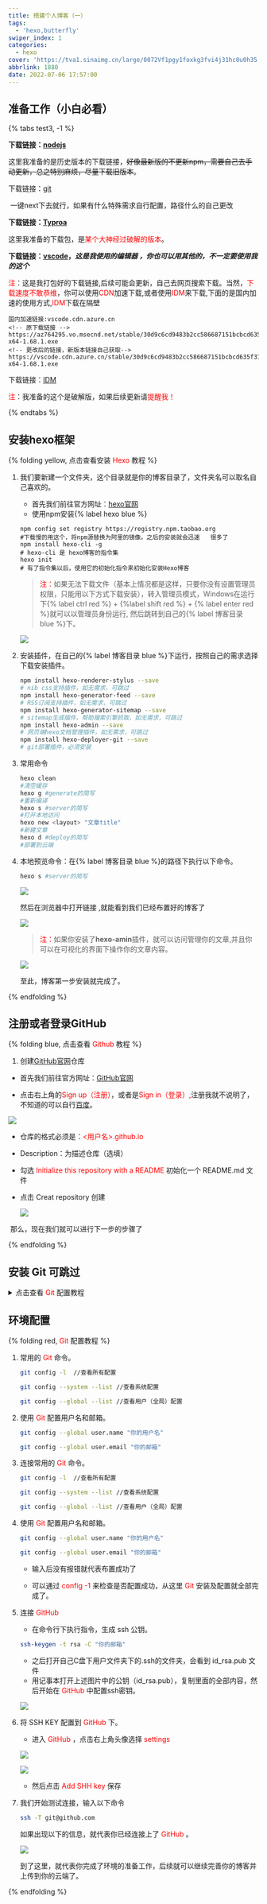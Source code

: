 ```yaml
---
title: 搭建个人博客（一）
tags:
  - 'hexo,butterfly'
swiper_index: 1
categories:
  - hexo
cover: 'https://tva1.sinaimg.cn/large/0072Vf1pgy1foxkg3fvi4j31hc0u0h35.jpg'
abbrlink: 1880
date: 2022-07-06 17:57:00
---
```

## **准备工作（小白必看）**

{% tabs test3, -1 %}

<!-- tab npdejs -->
**下载链接：[nodejs](https://nodejs.org/zh-cn/download/releases/)**

​	 这里我准备的是历史版本的下载链接，~~好像最新版的不更新npm，需要自己去手动更新，总之特别麻烦，尽量下载旧版本~~。

<!-- endtab -->

<!-- tab git -->

下载链接：[git]((git-scm.com)](https://git-scm.com/))

​	一键next下去就行，如果有什么特殊需求自行配置，路径什么的自己更改

<!--entab-->

<!-- tab Typora -->
**下载链接：[Typroa]([https://bingmeng.lanzouq.com/irlDL07i8uti)**

​	这里我准备的下载包，是<font color="red">某个大神经过破解的版本</font>。

<!-- endtab -->

<!-- tab vscode -->
**下载链接：[vscode](https://bingmeng.lanzouq.com/iEDgw07i9a4j)，*这是我使用的编辑器 ，你也可以用其他的，不一定要使用我的这个***

​	 <font color="red">注</font>：这是我打包好的下载链接,后续可能会更新，自己去网页搜索下载。当然，<font color="red">下载速度不敢恭维</font>，你可以使用<font color="red">CDN</font>加速下载,或者使用<font color="red">IDM</font>来下载,下面的是国内加速的使用方式,<font color="red">IDM</font>下载在隔壁

 ```text
 国内加速链接:vscode.cdn.azure.cn
 <!-- 原下载链接 -->
 https://az764295.vo.msecnd.net/stable/30d9c6cd9483b2cc586687151bcbcd635f373630/VSCodeUserSetup-x64-1.68.1.exe
 <!-- 更改后的链接，新版本链接自己获取-->
 https://vscode.cdn.azure.cn/stable/30d9c6cd9483b2cc586687151bcbcd635f373630/VSCodeUserSetup-x64-1.68.1.exe
 
 ```

<!-- endtab -->

<!-- tab IDM-->

下载链接：[IDM](https://bingmeng.lanzouq.com/iY2pB07ib1gj)

​	 <font color="red">注</font>：我准备的这个是破解版，如果后续更新请<font color="red">提醒我！</font>

<!-- endtab -->

{% endtabs %}

## **安装hexo框架**

<!-- <details><summary>点击查看安装<font color="red"> Hexo </font>教程</summary> -->

{% folding yellow, 点击查看安装<font color="red"> Hexo </font>教程 %}

1. 我们要新建一个文件夹，这个目录就是你的博客目录了，文件夹名可以取名自己喜欢的。

   - 首先我们前往官方网址：<a href="https://hexo.io/zh-cn/" target="_blank">hexo官网</a>
   - 使用npm安装{% label hexo blue %}

   ```
   npm config set registry https://registry.npm.taobao.org
   #下载慢的用这个，将npm源替换为阿里的镜像。之后的安装就会迅速   很多了
   npm install hexo-cli -g
   # hexo-cli 是 hexo博客的指令集
   hexo init
   # 有了指令集以后，使用它的初始化指令来初始化安装Hexo博客
   ```

   > <font color="red">注：</font>如果无法下载文件（基本上情况都是这样，只要你没有设置管理员权限，只能用以下方式下载安装），转入管理员模式，Windows在运行下{% label ctrl red %} + {%label shift red %} + {% label enter red %}就可以以管理员身份运行,	然后跳转到自己的{% label 博客目录 blue %}下。

   ![](https://s2.loli.net/2022/07/07/GxnagdIPYN3AzZQ.png)

2. 安装插件，在自己的{% label 博客目录 blue %}下运行，按照自己的需求选择下载安装插件。

   ```bash
   npm install hexo-renderer-stylus --save
   # nib css支持插件，如无需求，可跳过
   npm install hexo-generator-feed --save
   # RSS订阅支持插件，如无需求，可跳过
   npm install hexo-generator-sitemap --save
   # sitemap生成插件，帮助搜索引擎抓取，如无需求，可跳过
   npm install hexo-admin --save
   # 网页端hexo文档管理插件，如无需求，可跳过
   npm install hexo-deployer-git --save
   # git部署插件，必须安装
   ```

3. 常用命令

   ```bash
   hexo clean
   #清空缓存 
   hexo g #generate的简写
   #重新编译
   hexo s #server的简写
   #打开本地访问
   hexo new <layout> "文章title"
   #新建文章
   hexo d #deploy的简写
   #部署到云端
   ```

4. 本地预览命令：在{% label 博客目录 blue %}的路径下执行以下命令。

   ```bash
   hexo s #server的简写
   ```

   ![](https://s2.loli.net/2022/07/07/PubQfghezy2ocpS.png)

   然后在浏览器中打开链接[](localhost:4000) ,就能看到我们已经布置好的博客了

   ![](https://s2.loli.net/2022/07/07/m2YlEwOKQh798Jq.png)

   > <font color="red">注：</font>如果你安装了**hexo-amin**插件，就可以访问[](localhost:4000/admin)管理你的文章,并且你可以在可视化的界面下操作你的文章内容。

   ![](https://s2.loli.net/2022/07/07/tLasm28kq7np9Nc.png)

   至此，博客第一步安装就完成了。

{% endfolding %}

## **注册或者登录GitHub**

<!-- <details><summary>点击查看<font color="red"> Github </font>教程</summary> -->

{% folding blue, 点击查看<font color="red"> Github </font>教程 %}
1. 创建<a href=" https://github.com/" target="_blank">GitHub官网</a>仓库

 - 首先我们前往官方网址：<a href=" https://github.com/" target="_blank">GitHub官网</a>

 - 点击右上角的<font color="red">Sign up（注册）</font>，或者是<font color="red">Sign in（登录）,</font>注册我就不说明了，不知道的可以自行<a href="https://www.baidu.com/" target="_blank">百度</a>。

![](https://s2.loli.net/2022/07/08/Bk9FxtzL7CbKTWj.png)

- 仓库的格式必须是：<font color="red"><用户名>.github.io</font>

- Description：为描述仓库（选填）

- 勾选 <font color="red">Initialize this repository with a README </font>初始化一个 README.md 文件

- 点击 Creat repository 创建

  ![](https://s2.loli.net/2022/07/08/IilVj93Kyhnk2qZ.png)

​	那么，现在我们就可以进行下一步的步骤了

{% endfolding %}

## **安装 Git 可跳过**

<details><summary>点击查看<font color="red"> Git </font>配置教程</summary>
    <ol>
        <li>
        	第一步安装好 <font color="red"> Git </font>
        </li>
        <ul>
            <li>
        		点击鼠标右键,就可以看见已经安装好的、<font color="red"> Git </font>，或者在开始菜单搜索。
            </li>
            <li>
            	<font color="red"> Git cmd</font>是 Windows 命令行的指令风格。
            </li>
            <li>
            	<font color="red"> Git Bash </font>Linux 系统的指令风格（建议使用）
            </li>
            <li>
            	<font color="red"> Git GUI </font> 是图形化界面（新手学习不建议使用）
            </li>
        </ul>
        <li>
        	第二步，打开<font color="red"> Git Bash </font>，在创建好的博客目录下打开。
        </li>
    </ol>
    <img src="https://s2.loli.net/2022/07/08/8yuPjOGdp1X6QZC.png"/>
</details>

## **环境配置**

{% folding red,<font color="red"> Git </font>配置教程 %}
1. 常用的<font color="red"> Git </font>命令。

   ```bash
   git config -l  //查看所有配置

   git config --system --list //查看系统配置

   git config --global --list //查看用户（全局）配置
   ```

2. 使用<font color="red"> Git </font>配置用户名和邮箱。

   ```bash
   git config --global user.name "你的用户名"

   git config --global user.email "你的邮箱"
   ```

3. 连接常用的<font color="red"> Git </font>命令。

   ```bash
   git config -l  //查看所有配置

   git config --system --list //查看系统配置

   git config --global --list //查看用户（全局）配置
   ```

4. 使用<font color="red"> Git </font>配置用户名和邮箱。

   ```bash
   git config --global user.name "你的用户名"
   
   git config --global user.email "你的邮箱"
   ```

   - 输入后没有报错就代表布置成功了

   - 可以通过<font color="red"> config -1 </font>来检查是否配置成功，从这里<font color="red"> Git </font>安装及配置就全部完成了。

5. 连接<font color="red"> GitHub </font>

   - 在命令行下执行指令，生成 ssh 公钥。

   ```bash
   ssh-keygen -t rsa -C "你的邮箱"
   ```

   - 之后打开自己C盘下用户文件夹下的.ssh的文件夹，会看到 id_rsa.pub 文件
   - 用记事本打开上述图片中的公钥（id_rsa.pub），复制里面的全部内容，然后开始在<font color="red"> GitHub </font>中配置ssh密钥。

   ![](https://s2.loli.net/2022/07/08/PFLsSoebm9I1AGk.png)

6. 将 SSH KEY 配置到 <font color="red"> GitHub </font>下。

   - 进入<font color="red"> GitHub </font>，点击右上角头像选择<font color="red"> settings </font>

   ![](https://s2.loli.net/2022/07/08/1uOAaHbqGNLg5iB.png)

   ![](https://s2.loli.net/2022/07/08/MWPpe1SEqLNZzHA.png)

   - 然后点击<font color="red"> Add SHH key </font>保存

7. 我们开始测试连接，输入以下命令

   ```bash
   ssh -T git@github.com
   ```
   如果出现以下的信息，就代表你已经连接上了<font color="red"> GitHub </font>。

   ![](https://s2.loli.net/2022/07/08/L7uF3oGx1fVeZSj.png)

   到了这里，就代表你完成了环境的准备工作，后续就可以继续完善你的博客并上传到你的云端了。

{% endfolding %}